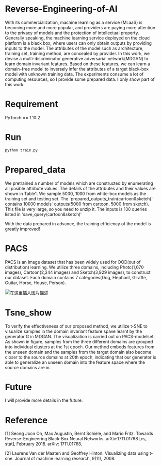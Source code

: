 # Reverse-Engineering-of-AI
With its commercialization, machine learning as a service (MLaaS) is becoming more and more popular, and providers are paying more attention to the privacy of models and the protection of intellectual property. Generally speaking, the machine learning service deployed on the cloud platform is a black box, where users can only obtain outputs by providing inputs to the model. The attributes of the model such as architecture, training set, training method, are concealed by provider. In this work, we devise a multi-discriminator generative adversarial network(MDGAN) to learn domain invariant features. Based on these features, we can learn a domain-free model to inversely infer the attributes of a target black-box model with unknown training data. The experiments consume a lot of computing resources, so I provide some prepared data. I only show part of this work.

# Requirement
PyTorch == 1.10.2

# Run
```python
python train.py
```

# Prepared_data
We pretrained a number of models which are constructed by enumerating all posible attribute values. The details of the attributes and their values are shown in Table1. We sample 5000, 1000 from white-box models as the training set and testing set. 
The 'prepared_outputs_train(cartoon&sketch)' contains 10000 models' outputs(5000 from cartoon, 5000 from sketch). This file is very large, so you need to unzip it.
The inputs is 100 queries listed in 'save_query(cartoon&sketch)'

With the data prepared in advance, the training efficiency of the model is greatly improved!

# PACS
PACS is an image dataset that has been widely used for OOD(out of distribution) learning. We utilize three domains, including Photo(1,670 images), Cartoon(2,344 images) and Sketch(3,929 images), to construct our dataset. Each domain contains 7 categories(Dog, Elephant, Giraffe, Guitar, Horse, House, Person).


![在这里插入图片描述](https://img-blog.csdnimg.cn/09d6adbbc16e4aaeadd44b30525cfe4c.jpeg#pic_center)

# Tsne_show
To verify the effectiveness of our proposed method, we utilize t-SNE to visualize samples in the domain invariant feature spave learnt by the generator G in MDGAN. The visualization is carried out on PACS-modelset. As shown in figure, samples from the three different domains are grouped into individual clusters at the 1st epoch. Our method embeds features from the unseen domain and the samples from the target domain also become closer to the source domains at 20th epoch, indicating that our generator is able to generalize an unseen domain into the feature space where the source domains are in.

# Future
I will provide more details in the future.

# Reference
[1] Seong Joon Oh, Max Augustin, Bernt Schiele, and Mario Fritz. Towards Reverse-Engineering Black-Box Neural Networks. arXiv:1711.01768 [cs, stat], February 2018. arXiv: 1711.01768.

[2] Laurens Van der Maaten and Geoffrey Hinton. Visualizing data using t-sne. Journal of machine learning research, 9(11), 2008.
